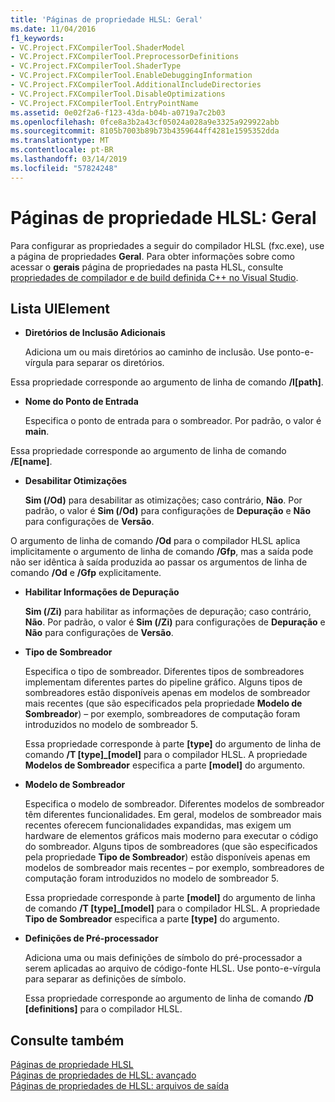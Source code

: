 ```yaml
---
title: 'Páginas de propriedade HLSL: Geral'
ms.date: 11/04/2016
f1_keywords:
- VC.Project.FXCompilerTool.ShaderModel
- VC.Project.FXCompilerTool.PreprocessorDefinitions
- VC.Project.FXCompilerTool.ShaderType
- VC.Project.FXCompilerTool.EnableDebuggingInformation
- VC.Project.FXCompilerTool.AdditionalIncludeDirectories
- VC.Project.FXCompilerTool.DisableOptimizations
- VC.Project.FXCompilerTool.EntryPointName
ms.assetid: 0e02f2a6-f123-43da-b04b-a0719a7c2b03
ms.openlocfilehash: 0fce8a3b2a43cf05024a028a9e3325a929922abb
ms.sourcegitcommit: 8105b7003b89b73b4359644ff4281e1595352dda
ms.translationtype: MT
ms.contentlocale: pt-BR
ms.lasthandoff: 03/14/2019
ms.locfileid: "57824248"
---
```

# <a name="hlsl-property-pages-general"></a>Páginas de propriedade HLSL: Geral

Para configurar as propriedades a seguir do compilador HLSL (fxc.exe), use a página de propriedades **Geral**. Para obter informações sobre como acessar o **gerais** página de propriedades na pasta HLSL, consulte [propriedades de compilador e de build definida C++ no Visual Studio](../working-with-project-properties.md).

## <a name="uielement-list"></a>Lista UIElement

- **Diretórios de Inclusão Adicionais**

   Adiciona um ou mais diretórios ao caminho de inclusão. Use ponto-e-vírgula para separar os diretórios.

Essa propriedade corresponde ao argumento de linha de comando **/I[path]**.

- **Nome do Ponto de Entrada**

   Especifica o ponto de entrada para o sombreador. Por padrão, o valor é **main**.

Essa propriedade corresponde ao argumento de linha de comando **/E[name]**.

- **Desabilitar Otimizações**

   **Sim (/Od)** para desabilitar as otimizações; caso contrário, **Não**. Por padrão, o valor é **Sim (/Od)** para configurações de **Depuração** e **Não** para configurações de **Versão**.

O argumento de linha de comando **/Od** para o compilador HLSL aplica implicitamente o argumento de linha de comando **/Gfp**, mas a saída pode não ser idêntica à saída produzida ao passar os argumentos de linha de comando **/Od** e **/Gfp** explicitamente.

- **Habilitar Informações de Depuração**

   **Sim (/Zi)** para habilitar as informações de depuração; caso contrário, **Não**. Por padrão, o valor é **Sim (/Zi)** para configurações de **Depuração** e **Não** para configurações de **Versão**.

- **Tipo de Sombreador**

   Especifica o tipo de sombreador. Diferentes tipos de sombreadores implementam diferentes partes do pipeline gráfico. Alguns tipos de sombreadores estão disponíveis apenas em modelos de sombreador mais recentes (que são especificados pela propriedade **Modelo de Sombreador**) – por exemplo, sombreadores de computação foram introduzidos no modelo de sombreador 5.

   Essa propriedade corresponde à parte **\[type]** do argumento de linha de comando **/T \[type]_\[model]** para o compilador HLSL. A propriedade **Modelos de Sombreador** especifica a parte **[model]** do argumento.

- **Modelo de Sombreador**

   Especifica o modelo de sombreador. Diferentes modelos de sombreador têm diferentes funcionalidades. Em geral, modelos de sombreador mais recentes oferecem funcionalidades expandidas, mas exigem um hardware de elementos gráficos mais moderno para executar o código do sombreador. Alguns tipos de sombreadores (que são especificados pela propriedade **Tipo de Sombreador**) estão disponíveis apenas em modelos de sombreador mais recentes – por exemplo, sombreadores de computação foram introduzidos no modelo de sombreador 5.

   Essa propriedade corresponde à parte **\[model]** do argumento de linha de comando **/T \[type]_\[model]** para o compilador HLSL. A propriedade **Tipo de Sombreador** especifica a parte **[type]** do argumento.

- **Definições de Pré-processador**

   Adiciona uma ou mais definições de símbolo do pré-processador a serem aplicadas ao arquivo de código-fonte HLSL. Use ponto-e-vírgula para separar as definições de símbolo.

   Essa propriedade corresponde ao argumento de linha de comando **/D \[definitions]** para o compilador HLSL.

## <a name="see-also"></a>Consulte também

[Páginas de propriedade HLSL](hlsl-property-pages.md)<br>
[Páginas de propriedades de HLSL: avançado](hlsl-property-pages-advanced.md)<br>
[Páginas de propriedades de HLSL: arquivos de saída](hlsl-property-pages-output-files.md)
